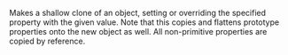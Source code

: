 Makes a shallow clone of an object, setting or overriding the specified property with the given value. Note that this copies and flattens prototype properties onto the new object as well. All non-primitive properties are copied by reference.
